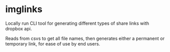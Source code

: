 # imglinks
Locally run CLI tool for generating different types of share links with dropbox api.

Reads from csvs to get all file names, then generates either a permanent or temporary link, for ease of use by end users.
